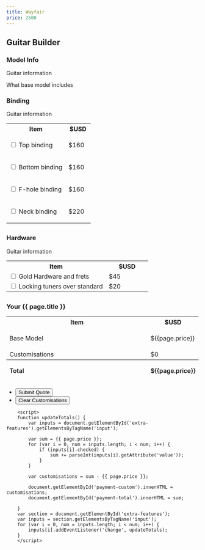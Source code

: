 ```yaml
---
title: Wayfair
price: 2500
---
```


<!-- Main -->
<div id="main" class="alt">
<section>
	<form class="inner row" id="extra-features">
		<div class="12u 12u(small)">
			<h1>Guitar Builder</h1>
		</div>
		<div class="8u 12u(small)">
			<h3>Model Info</h3>
			<p>Guitar information</p>
			<p>What base model includes</p>
			<!-- Other Stuff -->
			<!-- Binding -->
			<section style="box-sizing: border-box; padding-right: 2em; margin-bottom: 2em;">
				<h3>Binding</h3>
				<p>Guitar information</p>
			  	<table class="alt">
					<tbody>
						<tr> 
							<th width="70%">Item</th>
			    			<th width="30%">$USD</th>
			    		</tr>
			    		<tr>
			    			<td>
			    				<input class="binding" value="160" type="checkbox" id="Checkbox1" data-toggle="checkbox"> 
			    				<label class="checkbox" for="Checkbox1">Top binding</label>
			    			</td>
			    			<td>
			    				<p>$160</p>
			    			</td>
			    		</tr>
			    		<tr>
			    			<td>
			    				<input class="binding" value="160"  type="checkbox" id="Checkbox2" data-toggle="checkbox"> 
								<label class="checkbox" for="Checkbox2">Bottom binding</label>
							</td>
							<td>
								<p>$160</p>
							</td>
						</tr>
						<tr>
			    			<td>
			    				<input class="binding" value="160"  type="checkbox" id="Checkbox3" data-toggle="checkbox"> 
								<label class="checkbox" for="Checkbox3">F-hole binding</label>
							</td>
							<td>
								<p>$160</p>
							</td>
						</tr>
						<tr>
			    			<td>
			    				<input class="binding" value="220"  type="checkbox" id="Checkbox4" data-toggle="checkbox"> 
								<label class="checkbox" for="Checkbox4">Neck binding</label>
							</td>
							<td>
								<p>$220</p>
							</td>
						</tr>
					</tbody>
				</table>
			</section>
			<!-- Hardware -->
			<section style="box-sizing: border-box; padding-right: 2em; margin-bottom: 2em;">
				<h3>Hardware</h3>
				<p>Guitar information</p>
				<table class="alt">
					<tbody>
						<tr> 
							<th width="70%">Item</th>
			    			<th width="30%">$USD</th>
			    		</tr>
						<tr>
							<td>
								<input class="quoteItem" value="45" type="checkbox" id="hardware1" data-toggle="checkbox" name="Gold Hardware and frets"> 
			    				<label class="checkbox" for="hardware1">Gold Hardware and frets</label>
							</td>
							<td>$45</td>
						</tr>
						<tr>
							<td>
								<input class="quoteItem" value="20" type="checkbox" id="hardware2" data-toggle="checkbox" name="Locking tuners over standard"> 
			    				<label class="checkbox" for="hardware2">Locking tuners over standard</label>
							</td>
							<td>$20</td>
						</tr>
					</tbody>
				</table>
			</section>
		</div>
		<div class="box 4u 12u(small) sticky-quote">
			<div class="">
				<h3>Your {{ page.title }}</h3>
				<table>
					<tbody>
						<tr> 
							<th width="70%">Item</th>
			    			<th width="30%">$USD</th>
			    		</tr>
			    		<tr>
							<td width="80%">
								<p>Base Model</p>
							</td>
							<td width="20%">
								$<span>{{page.price}}</span>
							</td>
						</tr>
						<tr>
							<td width="80%">
								Customisations
							</td>
							<td width="20%">
								$<span id="payment-custom">0</span>
							</td>
						</tr>
						<tfoot style="font-weight: 600;">
							<td width="80%">
								<p>Total</p>
							</td>
							<td width="20%">
								$<span id="payment-total">{{page.price}}</span>
							</td>
						</tfoot>
			        </tbody>
			    </table>
			    <ul class="actions" style="">
					<li style="width:100%; padding:0;"><input id="submit" type="submit" value="Submit Quote" class="button special fit" onclick="showme();"/></li>
					<li style="width:100%; padding:0;"><input id="reset" type="reset" value="Clear Customisations" class="button small fit"  onclick="setTimeout(updateTotals,20);" /></li>
				</ul>
			</div>
		</div>
	</form>
</section>

<!-- Form Script -->
		<script>
		function updateTotals() {
		    var inputs = document.getElementById('extra-features').getElementsByTagName('input');

		    var sum = {{ page.price }};
		    for (var i = 0, num = inputs.length; i < num; i++) {
		        if (inputs[i].checked) {
		            sum += parseInt(inputs[i].getAttribute('value'));
		        }
		    }

		    var customisations = sum - {{ page.price }};

		    document.getElementById('payment-custom').innerHTML = customisations;
		    document.getElementById('payment-total').innerHTML = sum;
		    
		}
		var section = document.getElementById('extra-features');
		var inputs = section.getElementsByTagName('input');
		for (var i = 0, num = inputs.length; i < num; i++) {
		    inputs[i].addEventListener('change', updateTotals);
		}
		</script>
</div>